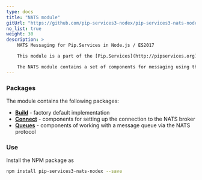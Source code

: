 ```yaml
---
type: docs
title: "NATS module"
gitUrl: "https://github.com/pip-services3-nodex/pip-services3-nats-nodex"
no_list: true
weight: 30
description: > 
    NATS Messaging for Pip.Services in Node.js / ES2017

    This module is a part of the [Pip.Services](http://pipservices.org) polyglot microservices toolkit.

    The NATS module contains a set of components for messaging using the Nats protocol. Contains the implementation of the components for working with messages: NatsMessageQueue, NatsConnectionResolver.
---
```


### Packages

The module contains the following packages:
- [**Build**](build) - factory default implementation
- [**Connect**](connect) - components for setting up the connection to the NATS broker
- [**Queues**](queues) - components of working with a message queue via the NATS protocol


### Use

Install the NPM package as
```bash
npm install pip-services3-nats-nodex --save
```
